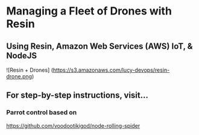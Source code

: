 
# Managing a Fleet of Drones with Resin 
## Using Resin, Amazon Web Services (AWS) IoT, & NodeJS

![Resin + Drones]
(https://s3.amazonaws.com/lucy-devops/resin-drone.png)

## For step-by-step instructions, visit...


### Parrot control based on
https://github.com/voodootikigod/node-rolling-spider